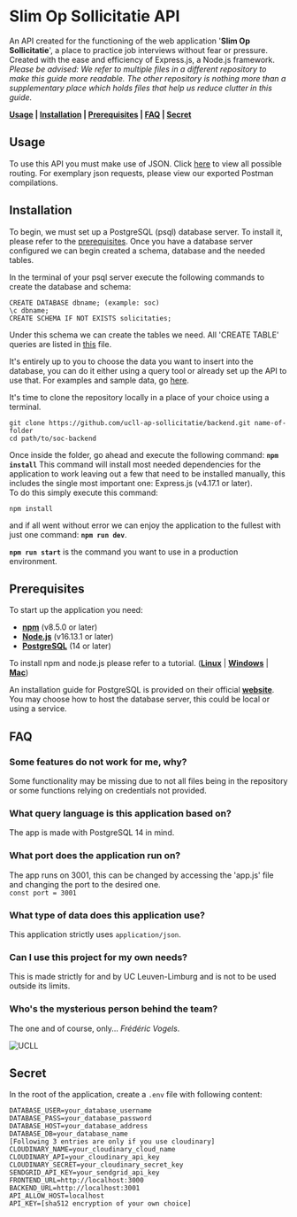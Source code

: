 # Slim Op Sollicitatie API

An API created for the functioning of the web application '**Slim Op Sollicitatie**', a place to practice job interviews without fear or pressure. Created with the ease and efficiency of Express.js, a Node.js framework.
_Please be advised: We refer to multiple files in a different repository to make this guide more readable. The other repository is nothing more than a supplementary place which holds files that help us reduce clutter in this guide._

**[Usage](#Usage) | [Installation](#Installation) | [Prerequisites](#Prerequisites) | [FAQ](#FAQ) | [Secret](#Secret)**

## Usage

To use this API you must make use of JSON. Click [here](https://github.com/ucll-ap-sollicitatie/database-scripts/blob/main/REQUESTS.md) to view all possible routing. For exemplary json requests, please view our exported Postman compilations.

## Installation

To begin, we must set up a PostgreSQL (psql) database server. To install it, please refer to the [prerequisites](#Prerequisites). Once you have a database server configured we can begin created a schema, database and the needed tables.

In the terminal of your psql server execute the following commands to create the database and schema:

```
CREATE DATABASE dbname; (example: soc)
\c dbname;
CREATE SCHEMA IF NOT EXISTS solicitaties;
```

Under this schema we can create the tables we need.
All 'CREATE TABLE' queries are listed in [this](https://github.com/ucll-ap-sollicitatie/database-scripts/blob/main/TABLES.md) file.

It's entirely up to you to choose the data you want to insert into the database, you can do it either using a query tool or already set up the API to use that. For examples and sample data, go [here](https://github.com/ucll-ap-sollicitatie/database-scripts/blob/main/INSERTS.md).

It's time to clone the repository locally in a place of your choice using a terminal.

```
git clone https://github.com/ucll-ap-sollicitatie/backend.git name-of-folder
cd path/to/soc-backend
```

Once inside the folder, go ahead and execute the following command: **`npm install`**
This command will install most needed dependencies for the application to work leaving out a few that need to be installed manually, this includes the single most important one: Express.js (v4.17.1 or later).  
To do this simply execute this command:

```
npm install
```

and if all went without error we can enjoy the application to the fullest with just one command: **`npm run dev`**.

**`npm run start`** is the command you want to use in a production environment.

## Prerequisites

To start up the application you need:

- **[npm](https://www.npmjs.com/)** (v8.5.0 or later)
- **[Node.js](https://nodejs.org/en/)** (v16.13.1 or later)
- **[PostgreSQL](https://www.postgresql.org/)** (14 or later)

To install npm and node.js please refer to a tutorial. (**[Linux](https://linuxize.com/post/how-to-install-node-js-on-ubuntu-20-04/)** | **[Windows](https://phoenixnap.com/kb/install-node-js-npm-on-windows)** | **[Mac](https://www.newline.co/@Adele/how-to-install-nodejs-and-npm-on-macos--22782681)**)

An installation guide for PostgreSQL is provided on their official **[website](https://www.postgresql.org/)**.
You may choose how to host the database server, this could be local or using a service.

## FAQ

### Some features do not work for me, why?

Some functionality may be missing due to not all files being in the repository or some functions relying on credentials not provided.

### What query language is this application based on?

The app is made with PostgreSQL 14 in mind.

### What port does the application run on?

The app runs on 3001, this can be changed by accessing the 'app.js' file and changing the port to the desired one.  
`const port = 3001`

### What type of data does this application use?

This application strictly uses `application/json`.

### Can I use this project for my own needs?

This is made strictly for and by UC Leuven-Limburg and is not to be used outside its limits.

### Who's the mysterious person behind the team?

The one and of course, only... _Frédéric Vogels_.

![UCLL](https://user-images.githubusercontent.com/55389806/154109962-3bc1cba1-6d18-4ee0-ba81-bbff7a01f369.png)

## Secret

In the root of the application, create a `.env` file with following content:

```
DATABASE_USER=your_database_username
DATABASE_PASS=your_database_password
DATABASE_HOST=your_database_address
DATABASE_DB=your_database_name
[Following 3 entries are only if you use cloudinary]
CLOUDINARY_NAME=your_cloudinary_cloud_name
CLOUDINARY_API=your_cloudinary_api_key
CLOUDINARY_SECRET=your_cloudinary_secret_key
SENDGRID_API_KEY=your_sendgrid_api_key
FRONTEND_URL=http://localhost:3000
BACKEND_URL=http://localhost:3001
API_ALLOW_HOST=localhost
API_KEY=[sha512 encryption of your own choice]
```
